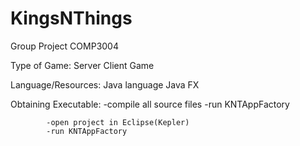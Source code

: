 KingsNThings
============

Group Project
COMP3004

Type of Game:	Server Client Game

Language/Resources:	Java language
			Java FX 

Obtaining Executable:	-compile all source files
			-run KNTAppFactory
	
			-open project in Eclipse(Kepler)
			-run KNTAppFactory

